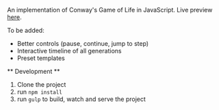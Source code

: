 An implementation of Conway's Game of Life in JavaScript. Live preview [here](http://files.litso.com/game-of-life/).

To be added: 
* Better controls (pause, continue, jump to step)
* Interactive timeline of all generations
* Preset templates

** Development **
 
 1. Clone the project
 2. run `npm install`
 3. run `gulp` to build, watch and serve the project 

